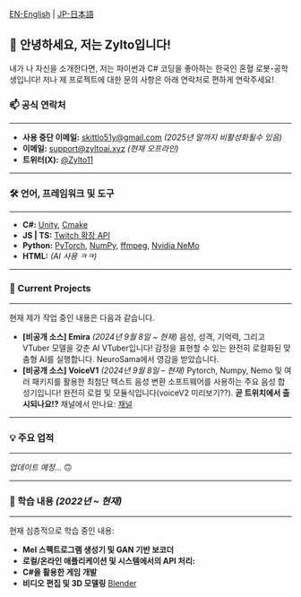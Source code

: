 [EN-English](https://github.com/Zylto11/Zylto11/blob/main/README.md) | 
[JP-日本語](https://github.com/Zylto11/Zylto11/blob/main/README-JP.md)


## 👋 안녕하세요, 저는 Zylto입니다!  

내가 나 자신을 소개한다면, 저는 파이썬과 C# 코딩을 좋아하는 한국인 혼혈 로봇-공학생입니다!
저나 제 프로젝트에 대한 문의 사항은 아래 연락처로 편하게 연락주세요!



### 📫 공식 연락처

___
- **사용 중단 이메일:** skittlo51y@gmail.com *(2025년 말까지 비활성화될수 있음)*
- **이메일:** support@zyltoai.xyz *(현재 오프라인)*
- **트위터(X):** [@Zylto11](https://twitter.com/Zylto11)
___

### 🛠️ 언어, 프레임워크 및 도구

___
- **C#:** [Unity](https://unity.com), [Cmake](https://cmake.org)
- **JS | TS:** [Twitch 확장 API](https://github.com/TwitchLib/TwitchLib)
- **Python:** [PyTorch](https://pytorch.org), [NumPy](https://numpy.org), [ffmpeg](https://www.ffmpeg.org), [Nvidia NeMo](https://docs.nvidia.com/nemo-framework/index.html)
- **HTML:** *(AI 사용 ㅋㅋ)*
___

### 🚀 Current Projects 

___
현재 제가 작업 중인 내용은 다음과 같습니다.
- **[비공개 소스] Emira** *(2024년 9월 8일 ~ 현재)*
음성, 성격, 기억력, 그리고 VTuber 모델을 갖춘 AI VTuber입니다! 감정을 표현할 수 있는 완전히 로컬화된 맞춤형 AI를 실행합니다. NeuroSama에서 영감을 받았습니다.
- **[비공개 소스] VoiceV1** *(2024년 9월 8일 – 현재)*
Pytorch, Numpy, Nemo 및 여러 패키지를 활용한 최첨단 텍스트 음성 변환 소프트웨어를 사용하는 주요 음성 합성기입니다! 완전히 로컬 및 모듈식입니다(voiceV2 미리보기??).
**곧 트위치에서 출시되나요!?** 채널에서 만나요: [채널](twitch.tv/zylto11)
___

### 💡 주요 업적

___
*업데이트 예정...* 🙃
___

### 🌱 학습 내용 *(2022년 ~ 현재)*

___
현재 심층적으로 학습 중인 내용:
- **Mel 스펙트로그램 생성기 및 GAN 기반 보코더**
- **로컬/온라인 애플리케이션 및 시스템에서의 API 처리:**
- **C#을 활용한 게임 개발**
- **비디오 편집 및 3D 모델링** [Blender](https://www.blender.org)

